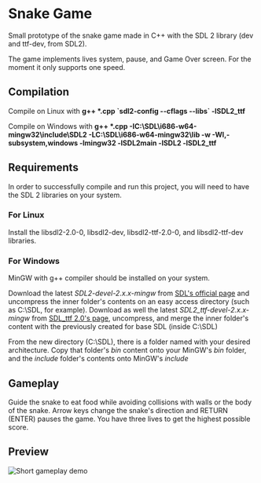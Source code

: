 # Snake Game

Small prototype of the snake game made in C++ with the SDL 2 library (dev and ttf-dev, from SDL2).

The game implements lives system, pause, and Game Over screen. For the moment it only supports one speed.

## Compilation

Compile on Linux with **g++ \*.cpp \`sdl2-config --cflags --libs\` -lSDL2_ttf**

Compile on Windows with **g++ \*.cpp -IC:\\SDL\\i686-w64-mingw32\\include\\SDL2 -LC:\\SDL\\i686-w64-mingw32\\lib -w -Wl,-subsystem,windows -lmingw32 -lSDL2main -lSDL2 -lSDL2_ttf**

## Requirements

In order to successfully compile and run this project, you will need to have the SDL 2 libraries on your system.

### For Linux

Install the libsdl2-2.0-0, libsdl2-dev, libsdl2-ttf-2.0-0, and libsdl2-ttf-dev libraries.

### For Windows

MinGW with g++ compiler should be installed on your system.

Download the latest _SDL2-devel-2.x.x-mingw_ from [SDL's official page](https://www.libsdl.org/index.php) and uncompress the inner folder's contents on an easy access directory (such as C:\\SDL, for example). Download as well the latest _SDL2_ttf-devel-2.x.x-mingw_ from [SDL_ttf 2.0's page](https://www.libsdl.org/projects/SDL_ttf/), uncompress, and merge the inner folder's content with the previously created for base SDL (inside C:\\SDL)

From the new directory (C:\\SDL), there is a folder named with your desired architecture. Copy that folder's _bin_ content onto your MinGW's _bin_ folder, and the _include_ folder's contents onto MinGW's _include_

## Gameplay

Guide the snake to eat food while avoiding collisions with walls or the body of the snake. Arrow keys change the snake's direction and RETURN (ENTER) pauses the game. You have three lives to get the highest possible score.

## Preview

![Short gameplay demo](https://jcalvarezj.github.io/img/Snake.gif)
